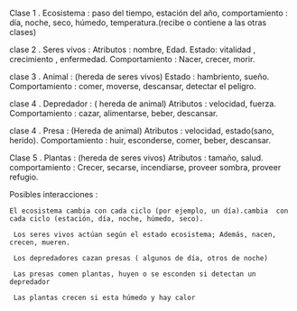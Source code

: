  
Clase 1 . Ecosistema : paso del tiempo, estación del año, comportamiento : día, noche, seco, húmedo, temperatura.(recibe o contiene a las otras clases)

clase 2 . Seres vivos :
Atributos : nombre, Edad.
Estado: vitalidad , crecimiento , enfermedad.
Comportamiento : Nacer, crecer, morir.

clase 3 . Animal : (hereda de seres vivos)
Estado : hambriento, sueño.
Comportamiento : comer, moverse, descansar, detectar el peligro.

clase 4 . Depredador : ( hereda de animal)
Atributos : velocidad, fuerza.
Comportamiento : cazar, alimentarse, beber, descansar.

clase 4 . Presa  : (Hereda de animal)
Atributos : velocidad, estado(sano, herido).
Comportamiento : huir, esconderse, comer, beber, descansar.

Clase 5 . Plantas : (hereda de seres vivos)
Atributos : tamaño, salud.
comportamiento : Crecer, secarse, incendiarse, proveer sombra, proveer refugio.

Posibles interacciones :

    El ecosistema cambia con cada ciclo (por ejemplo, un día).cambia  con       cada ciclo (estación, día, noche, húmedo, seco).

     Los seres vivos actúan según el estado ecosistema; Además, nacen, crecen, mueren.

     Los depredadores cazan presas ( algunos de día, otros de noche)

     Las presas comen plantas, huyen o se esconden si detectan un             depredador

     Las plantas crecen si esta húmedo y hay calor